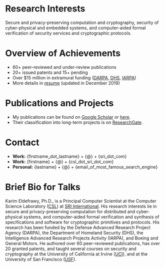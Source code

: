# Research Interests
Secure and privacy-preserving computation and cryptography, security of cyber-physical and embedded systems, and computer-aided  formal verification of security services and cryptographic protocols.  


# Overview of Achievements
* 60+ peer-reviewed and under-review publications
* 20+ issued patents and 15+ pending
* Over $15 million in extramural funding ([DARPA](https://www.darpa.mil/), [DHS](https://www.dhs.gov/science-and-technology),     [IARPA](https://www.iarpa.gov/))
* More details in [resume](https://keldefrawy.github.io/karim_resume.pdf) (updated in December 2019)


# Publications and Projects
* My publications can be found on [Google Scholar](http://bit.ly/2KIZaWF) or [here](https://keldefrawy.github.io/).
* Their classification into long-term projects is on [ResearchGate](http://bit.ly/37tOPHZ).


# Contact
* **Work:** {firstname_dot_lastname} + {@} + {sri_dot_com}
* **Work:** {firstname} + {@} + {csl_dot_sri_dot_com}
* **Personal:** {lastname} + {@} + {email_of_most_famous_search_engine}





# Brief Bio for Talks
Karim Eldefrawy, Ph.D., is a Principal Computer Scientist at the Computer Science Laboratory ([CSL](http://www.csl.sri.com/)) at [SRI International](https://www.sri.com/). His research interests lie in secure and privacy-preserving computation for distributed and cyber-physical systems, and computer-aided formal verification and synthesis of specifications and software for cryptographic primitives and protocols. His research has been funded by the Defense Advanced Research Project Agency (DARPA), the Department of Homeland Security (DHS), the Intelligence Advanced Research Projects Activity (IARPA), and Boeing and General Motors. He authored over 60 peer-reviewed publications, has over 20 granted patents, and taught several courses on security and cryptography at the University of California at Irvine ([UCI](https://www.ics.uci.edu/)), and at the University of San Francisco ([USF](https://www.usfca.edu/)).








